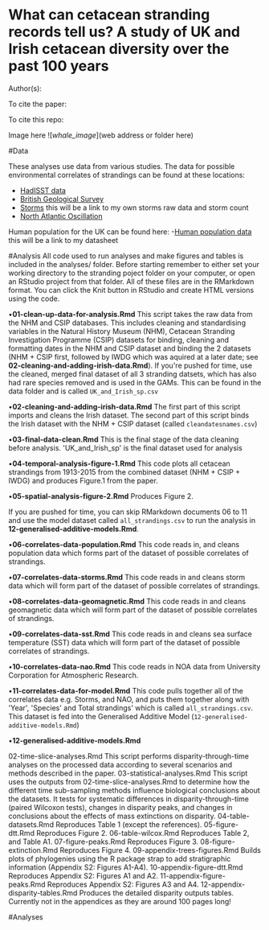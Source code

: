 # What can cetacean stranding records tell us? A study of UK and Irish cetacean diversity over the past 100 years


Author(s): 


To cite the paper: 


To cite this repo: 


Image here 
![_whale_image_](web address or folder here)


#Data 

These analyses use data from various studies. The data for possible environmental correlates of strandings can be found at these locations: 

- [HadISST data](https://Metoffice.com)
- [British Geological Survey](link...)
- [Storms](../blob/master/LICENSE) this will be a link to my own storms raw data and storm count
- [North Atlantic Oscillation](https://climatedataguide.ucar.edu/sites/default/files/nao_station_annual.txt)

Human population for the UK can be found here: 
-[Human population data](../blob/master/LICENSE) this will be a link to my datasheet 


#Analysis
All code used to run analyses and make figures and tables is included in the analyses/ folder. Before starting remember to either set your working directory to the stranding poject folder on your computer, or open an RStudio project from that folder. All of these files are in the RMarkdown format. You can click the Knit button in RStudio and create HTML versions using the code. 

•**01-clean-up-data-for-analysis.Rmd** This script takes the raw data from the NHM and CSIP databases. This includes cleaning and standardising variables in the Natural History Museum (NHM), Cetacean Stranding Investigation Programme (CSIP) datasets for binding, cleaning and formatting dates in the NHM and CSIP dataset and binding the 2 datasets (NHM + CSIP first, followed by IWDG which was aquired at a later date; see **02-cleaning-and-adding-irish-data.Rmd**). If you're pushed for time, use the cleaned, merged final dataset of all 3 stranding datsets, which has also had rare species removed and is used in the GAMs. This can be found in the data folder and is called `UK_and_Irish_sp.csv`

•**02-cleaning-and-adding-irish-data.Rmd** The first part of this script imports and cleans the Irish dataset. The second part of this script binds the Irish dataset with the NHM + CSIP dataset (called `cleandatesnames.csv`)

•**03-final-data-clean.Rmd** This is the final stage of the data cleaning before analysis.
'UK_and_Irish_sp' is the final dataset used for analysis 

•**04-temporal-analysis-figure-1.Rmd** This code plots all cetacean strandings from 1913-2015 from the combined dataset (NHM + CSIP + IWDG) and produces Figure.1 from the paper. 

•**05-spatial-analysis-figure-2.Rmd** Produces Figure 2. 

If you are pushed for time, you can skip RMarkdown documents 06 to 11 and use the model dataset called `all_strandings.csv` to run the analysis in **12-generalised-additive-models.Rmd**. 

•**06-correlates-data-population.Rmd** This code reads in, and cleans population data which forms part of the dataset of possible correlates of strandings.

•**07-correlates-data-storms.Rmd** This code reads in and cleans storm data which will form part of the dataset of possible correlates of strandings. 

•**08-correlates-data-geomagnetic.Rmd** This code reads in and cleans geomagnetic data which will form part of the dataset of possible correlates of strandings. 

•**09-correlates-data-sst.Rmd** This code reads in and cleans sea surface temperature (SST) data which will form part of the dataset of possible correlates of strandings. 

•**10-correlates-data-nao.Rmd** This code reads in NOA data from University Corporation for Atmospheric Research.

•**11-correlates-data-for-model.Rmd** This code pulls together all of the correlates data e.g. Storms, and NAO, and puts them together along with 'Year', 'Species' and Total strandings' which is called `all_strandings.csv`. This dataset is fed into the Generalised Additive Model (`12-generalised-additive-models.Rmd`)

•**12-generalised-additive-models.Rmd** 




02-time-slice-analyses.Rmd This script performs disparity-through-time analyses on the processed data according to several scenarios and methods described in the paper.
03-statistical-analyses.Rmd This script uses the outputs from 02-time-slice-analyses.Rmd to determine how the different time sub-sampling methods influence biological conclusions about the datasets. It tests for systematic differences in disparity-through-time (paired Wilcoxon tests), changes in disparity peaks, and changes in conclusions about the effects of mass extinctions on disparity.
04-table-datasets.Rmd Reproduces Table 1 (except the references).
05-figure-dtt.Rmd Reproduces Figure 2.
06-table-wilcox.Rmd Reproduces Table 2, and Table A1.
07-figure-peaks.Rmd Reproduces Figure 3.
08-figure-extinction.Rmd Reproduces Figure 4.
09-appendix-trees-figures.Rmd Builds plots of phylogenies using the R package strap to add stratigraphic information (Appendix S2: Figures A1-A4).
10-appendix-figure-dtt.Rmd Reproduces Appendix S2: Figures A1 and A2.
11-appendix-figure-peaks.Rmd Reproduces Appendix S2: Figures A3 and A4.
12-appendix-disparity-tables.Rmd Produces the detailed disparity outputs tables. Currently not in the appendices as they are around 100 pages long!









#Analyses



